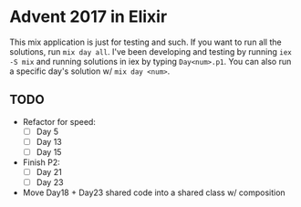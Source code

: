 # Advent 2017 in Elixir

This mix application is just for testing and such. If you want to run all the
solutions, run `mix day all`. I've been developing and testing by running `iex
-S mix` and running solutions in iex by typing `Day<num>.p1`. You
can also run a specific day's solution w/ `mix day <num>`.

## TODO

- Refactor for speed:
  - [ ] Day 5
  - [ ] Day 13
  - [ ] Day 15
- Finish P2:
  - [ ] Day 21
  - [ ] Day 23
- Move Day18 + Day23 shared code into a shared class w/ composition
